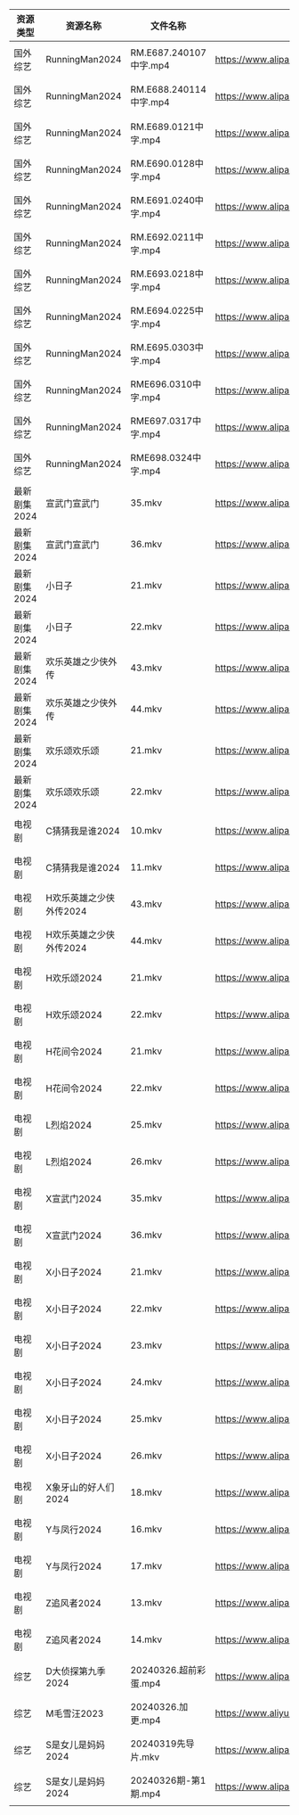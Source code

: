 | 资源类型     | 资源名称           | 文件名称                 | 分享链接                                      | 更新时间                |
| -------- | -------------- | -------------------- | ----------------------------------------- | ------------------- |
| 国外综艺     | RunningMan2024 | RM.E687.240107中字.mp4 | https://www.alipan.com/s/azJ44TFoUZs      | 2024-03-26 00:07:24 |
| 国外综艺     | RunningMan2024 | RM.E688.240114中字.mp4 | https://www.alipan.com/s/azJ44TFoUZs      | 2024-03-26 00:07:24 |
| 国外综艺     | RunningMan2024 | RM.E689.0121中字.mp4   | https://www.alipan.com/s/azJ44TFoUZs      | 2024-03-26 00:07:23 |
| 国外综艺     | RunningMan2024 | RM.E690.0128中字.mp4   | https://www.alipan.com/s/azJ44TFoUZs      | 2024-03-26 00:07:23 |
| 国外综艺     | RunningMan2024 | RM.E691.0240中字.mp4   | https://www.alipan.com/s/azJ44TFoUZs      | 2024-03-26 00:07:23 |
| 国外综艺     | RunningMan2024 | RM.E692.0211中字.mp4   | https://www.alipan.com/s/azJ44TFoUZs      | 2024-03-26 00:07:23 |
| 国外综艺     | RunningMan2024 | RM.E693.0218中字.mp4   | https://www.alipan.com/s/azJ44TFoUZs      | 2024-03-26 00:07:22 |
| 国外综艺     | RunningMan2024 | RM.E694.0225中字.mp4   | https://www.alipan.com/s/azJ44TFoUZs      | 2024-03-26 00:07:22 |
| 国外综艺     | RunningMan2024 | RM.E695.0303中字.mp4   | https://www.alipan.com/s/azJ44TFoUZs      | 2024-03-26 00:07:22 |
| 国外综艺     | RunningMan2024 | RME696.0310中字.mp4    | https://www.alipan.com/s/azJ44TFoUZs      | 2024-03-26 00:07:21 |
| 国外综艺     | RunningMan2024 | RME697.0317中字.mp4    | https://www.alipan.com/s/azJ44TFoUZs      | 2024-03-26 00:07:21 |
| 国外综艺     | RunningMan2024 | RME698.0324中字.mp4    | https://www.alipan.com/s/azJ44TFoUZs      | 2024-03-26 00:07:21 |
| 最新剧集2024 | 宣武门宣武门         | 35.mkv               | https://www.alipan.com/s/cHgMm91UCwf      | 2024-03-26 00:07:58 |
| 最新剧集2024 | 宣武门宣武门         | 36.mkv               | https://www.alipan.com/s/cHgMm91UCwf      | 2024-03-26 00:07:57 |
| 最新剧集2024 | 小日子            | 21.mkv               | https://www.alipan.com/s/HCKrmZHL4Xb      | 2024-03-26 00:08:01 |
| 最新剧集2024 | 小日子            | 22.mkv               | https://www.alipan.com/s/HCKrmZHL4Xb      | 2024-03-26 00:08:01 |
| 最新剧集2024 | 欢乐英雄之少侠外传      | 43.mkv               | https://www.alipan.com/s/FdRoakMy1NJ      | 2024-03-26 14:08:16 |
| 最新剧集2024 | 欢乐英雄之少侠外传      | 44.mkv               | https://www.alipan.com/s/FdRoakMy1NJ      | 2024-03-26 14:08:15 |
| 最新剧集2024 | 欢乐颂欢乐颂         | 21.mkv               | https://www.alipan.com/s/BfL6e5wsSZs      | 2024-03-26 00:08:10 |
| 最新剧集2024 | 欢乐颂欢乐颂         | 22.mkv               | https://www.alipan.com/s/BfL6e5wsSZs      | 2024-03-26 00:08:10 |
| 电视剧      | C猜猜我是谁2024     | 10.mkv               | https://www.alipan.com/s/WJkJ2yyqWfq      | 2024-03-26 20:48:06 |
| 电视剧      | C猜猜我是谁2024     | 11.mkv               | https://www.alipan.com/s/WJkJ2yyqWfq      | 2024-03-26 20:48:05 |
| 电视剧      | H欢乐英雄之少侠外传2024 | 43.mkv               | https://www.alipan.com/s/p6yW65rujUt      | 2024-03-26 14:05:39 |
| 电视剧      | H欢乐英雄之少侠外传2024 | 44.mkv               | https://www.alipan.com/s/p6yW65rujUt      | 2024-03-26 14:05:38 |
| 电视剧      | H欢乐颂2024       | 21.mkv               | https://www.alipan.com/s/nX7Ep6n3v7t      | 2024-03-26 00:05:26 |
| 电视剧      | H欢乐颂2024       | 22.mkv               | https://www.alipan.com/s/nX7Ep6n3v7t      | 2024-03-26 00:05:26 |
| 电视剧      | H花间令2024       | 21.mkv               | https://www.alipan.com/s/edL9ctjxL4z      | 2024-03-26 20:48:16 |
| 电视剧      | H花间令2024       | 22.mkv               | https://www.alipan.com/s/edL9ctjxL4z      | 2024-03-26 20:48:16 |
| 电视剧      | L烈焰2024        | 25.mkv               | https://www.alipan.com/s/rBU27XRnZH1      | 2024-03-26 20:48:20 |
| 电视剧      | L烈焰2024        | 26.mkv               | https://www.alipan.com/s/rBU27XRnZH1      | 2024-03-26 20:48:20 |
| 电视剧      | X宣武门2024       | 35.mkv               | https://www.alipan.com/s/EPjGZid2XD5      | 2024-03-26 00:05:59 |
| 电视剧      | X宣武门2024       | 36.mkv               | https://www.alipan.com/s/EPjGZid2XD5      | 2024-03-26 00:05:59 |
| 电视剧      | X小日子2024       | 21.mkv               | https://www.alipan.com/s/sPrrxra1nZc      | 2024-03-26 00:06:02 |
| 电视剧      | X小日子2024       | 22.mkv               | https://www.alipan.com/s/sPrrxra1nZc      | 2024-03-26 00:06:02 |
| 电视剧      | X小日子2024       | 23.mkv               | https://www.alipan.com/s/sPrrxra1nZc      | 2024-03-26 20:48:27 |
| 电视剧      | X小日子2024       | 24.mkv               | https://www.alipan.com/s/sPrrxra1nZc      | 2024-03-26 20:48:27 |
| 电视剧      | X小日子2024       | 25.mkv               | https://www.alipan.com/s/sPrrxra1nZc      | 2024-03-26 20:48:26 |
| 电视剧      | X小日子2024       | 26.mkv               | https://www.alipan.com/s/sPrrxra1nZc      | 2024-03-26 20:48:26 |
| 电视剧      | X象牙山的好人们2024   | 18.mkv               | https://www.alipan.com/s/fc7KZReiCHC      | 2024-03-26 20:48:30 |
| 电视剧      | Y与凤行2024       | 16.mkv               | https://www.alipan.com/s/AqtYXuspkBt      | 2024-03-26 20:48:33 |
| 电视剧      | Y与凤行2024       | 17.mkv               | https://www.alipan.com/s/AqtYXuspkBt      | 2024-03-26 20:48:33 |
| 电视剧      | Z追风者2024       | 13.mkv               | https://www.alipan.com/s/5WiMcYBHLCM      | 2024-03-26 20:48:40 |
| 电视剧      | Z追风者2024       | 14.mkv               | https://www.alipan.com/s/5WiMcYBHLCM      | 2024-03-26 20:48:40 |
| 综艺       | D大侦探第九季2024    | 20240326.超前彩蛋.mp4    | https://www.alipan.com/s/D2ZWBwPxiYi      | 2024-03-26 14:07:06 |
| 综艺       | M毛雪汪2023       | 20240326.加更.mp4      | https://www.aliyundrive.com/s/asPqfgPRqAg | 2024-03-26 14:07:25 |
| 综艺       | S是女儿是妈妈2024    | 20240319先导片.mkv      | https://www.alipan.com/s/GGFq6YSak3R      | 2024-03-26 14:07:41 |
| 综艺       | S是女儿是妈妈2024    | 20240326期-第1期.mp4    | https://www.alipan.com/s/GGFq6YSak3R      | 2024-03-26 14:07:40 |
